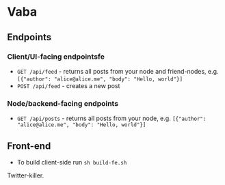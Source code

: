 # Vaba

## Endpoints

### Client/UI-facing endpointsfe

- `GET /api/feed` - returns all posts from your node and friend-nodes, e.g. `[{"author": "alice@alice.me", "body": "Hello, world"}]`
- `POST /api/feed` - creates a new post

### Node/backend-facing endpoints

- `GET /api/posts` - returns all posts from your node, e.g. `[{"author": "alice@alice.me", "body": "Hello, world"}]`

## Front-end

- To build client-side run `sh build-fe.sh`

Twitter-killer.
